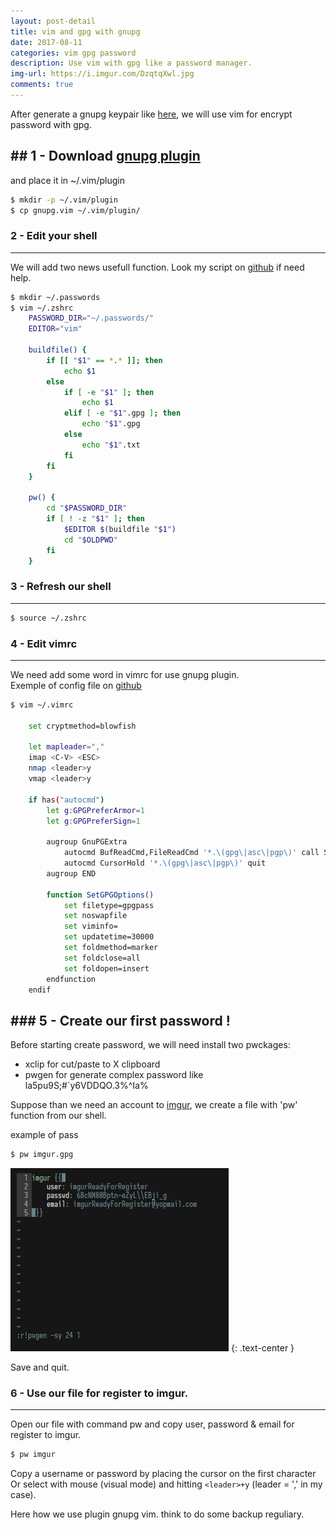 ```yaml
---
layout: post-detail
title: vim and gpg with gnupg
date: 2017-08-11
categories: vim gpg password
description: Use vim with gpg like a password manager.
img-url: https://i.imgur.com/DzqtqXwl.jpg
comments: true
---
```


After generate a gnupg keypair like [here](), we will use vim for encrypt password with gpg.

## 1 - Download [gnupg plugin](http://www.vim.org/scripts/script.php?script_id=3645)
---

and place it in ~/.vim/plugin

```sh
$ mkdir -p ~/.vim/plugin
$ cp gnupg.vim ~/.vim/plugin/
```

### 2 - Edit your shell
---

We will add two news usefull function.
Look my script on [github](https://github.com/szorfein/dotfiles/blob/master/.zshrc) if need help.

```sh
$ mkdir ~/.passwords
$ vim ~/.zshrc
    PASSWORD_DIR="~/.passwords/"
    EDITOR="vim"

    buildfile() {
        if [[ "$1" == *.* ]]; then
            echo $1
        else
            if [ -e "$1" ]; then
                echo $1
            elif [ -e "$1".gpg ]; then
                echo "$1".gpg
            else 
                echo "$1".txt
            fi
        fi
    }

    pw() {
        cd "$PASSWORD_DIR"
        if [ ! -z "$1" ]; then
            $EDITOR $(buildfile "$1")
            cd "$OLDPWD"
        fi
    }
```

### 3 - Refresh our shell
---

```sh
$ source ~/.zshrc
```

### 4 - Edit vimrc
---

We need add some word in vimrc for use gnupg plugin.  
Exemple of config file on [github](https://github.com/szorfein/dotfiles/blob/master/.vimrc)

```sh
$ vim ~/.vimrc

    set cryptmethod=blowfish

    let mapleader=","
    imap <C-V> <ESC>
    nmap <leader>y
    vmap <leader>y

    if has("autocmd")
        let g:GPGPreferArmor=1
        let g:GPGPreferSign=1

        augroup GnuPGExtra
            autocmd BufReadCmd,FileReadCmd '*.\(gpg\|asc\|pgp\)' call SetGPGOptions()
            autocmd CursorHold '*.\(gpg\|asc\|pgp\)' quit
        augroup END

        function SetGPGOptions()
            set filetype=gpgpass
            set noswapfile
            set viminfo=
            set updatetime=30000
            set foldmethod=marker
            set foldclose=all
            set foldopen=insert
        endfunction
    endif
```

### 5 - Create our first password !
---

Before starting create password, we will need install two pwckages:
+ xclip for cut/paste to X clipboard 
+ pwgen for generate complex password like la5pu9S;#`y6VDDQO.3%^Ia%

Suppose than we need an account to [imgur](https://imgur.com/register), we create a file with 'pw' function from our shell.

example of pass   
```sh
$ pw imgur.gpg
```
![](/assets/imgs/vim-gpg.png)
{: .text-center }

Save and quit.

### 6 - Use our file for register to imgur.
---

Open our file with command pw and copy user, password & email for register to imgur.

```sh
$ pw imgur
```

Copy a username or password by placing the cursor on the first character Or select with mouse (visual mode) and hitting `<leader>+y` (leader = ',' in my case).

Here how we use plugin gnupg vim. think to do some backup reguliary.
